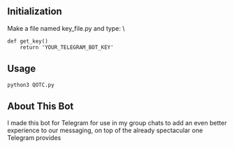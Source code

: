## Initialization
Make a file named key\_file.py and type: \
```
def get_key()
    return 'YOUR_TELEGRAM_BOT_KEY'
```

## Usage
`python3 QOTC.py`

## About This Bot
I made this bot for Telegram for use in my group chats to add an even better experience to our messaging, on top of the already spectacular one Telegram provides
